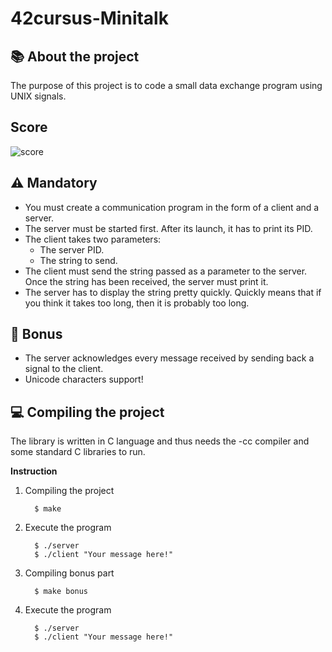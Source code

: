 # 42cursus-Minitalk
## :books: About the project
The purpose of this project is to code a small data exchange program using UNIX signals.

## Score
![score](https://user-images.githubusercontent.com/106436743/223189938-c045383f-4b8b-4608-8a96-1c39acb86bf4.jpg)

## :warning: Mandatory
* You must create a communication program in the form of a client and a server.
* The server must be started first. After its launch, it has to print its PID.
* The client takes two parameters:
  - The server PID.
  - The string to send.
* The client must send the string passed as a parameter to the server. Once the string has been received, the server must print it.
* The server has to display the string pretty quickly. Quickly means that if you think it takes too long, then it is probably too long.

## :dart: Bonus 
* The server acknowledges every message received by sending back a signal to the client.
* Unicode characters support!

## :computer: Compiling the project
The library is written in C language and thus needs the -cc compiler and some standard C libraries to run.

**Instruction**
1. Compiling the project

         $ make

2. Execute the program

         $ ./server
         $ ./client "Your message here!"         
         
3. Compiling bonus part

         $ make bonus
         
4. Execute the program

         $ ./server
         $ ./client "Your message here!"   
